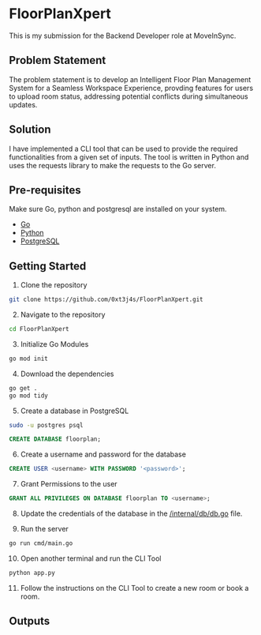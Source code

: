 # FloorPlanXpert

This is my submission for the Backend Developer role at MoveInSync.

## Problem Statement

The problem statement is to develop an Intelligent Floor Plan Management System for a Seamless Workspace Experience, provding features for users to upload room status, addressing potential conflicts during simultaneous updates.

## Solution

I have implemented a CLI tool that can be used to provide the required functionalities from a given set of inputs. The tool is written in Python and uses the requests library to make the requests to the Go server.

## Pre-requisites

Make sure Go, python and postgresql are installed on your system.

- [Go](https://golang.org/doc/install)
- [Python](https://www.python.org/downloads/)
- [PostgreSQL](https://www.postgresql.org/download/)

## Getting Started

1. Clone the repository

```bash
git clone https://github.com/0xt3j4s/FloorPlanXpert.git
```

2. Navigate to the repository

```bash
cd FloorPlanXpert
```

3. Initialize Go Modules

```bash
go mod init
```

4. Download the dependencies

```bash
go get .
go mod tidy
```

5. Create a database in PostgreSQL

```bash
sudo -u postgres psql
```

```sql
CREATE DATABASE floorplan;
```

6. Create a username and password for the database

```sql
CREATE USER <username> WITH PASSWORD '<password>';
```
7. Grant Permissions to the user

```sql
GRANT ALL PRIVILEGES ON DATABASE floorplan TO <username>;
```

<!-- write this file location as a link to the local file in the project directory -->
8. Update the credentials of the database in the [/internal/db/db.go](/internal/db/db.go) file.

9. Run the server

```bash
go run cmd/main.go
```
10. Open another terminal and run the CLI Tool

```bash
python app.py
```

11. Follow the instructions on the CLI Tool to create a new room or book a room.

## Outputs

